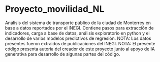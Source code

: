 # Proyecto_movilidad_NL
Análisis del sistema de transporte público de la ciudad de Monterrey en base a datos reportados por el INEGI.
Contiene pasos para extracción de indicadores, carga a base de datos, análisis exploratorio en python y el desarrollo de varios modelos predictivos de regresión.
NOTA: Los datos presentes fueron extraidos de publicaciones del INEGI.
NOTA: El presente código presenta autoría del creador de este proyecto junto al apoyo de IA generativa para desarrollo de algunas partes del código. 
